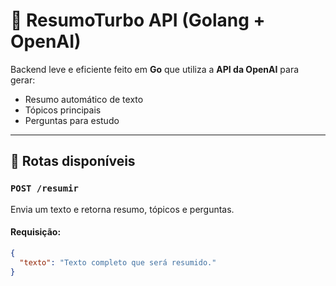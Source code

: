# 🧠 ResumoTurbo API (Golang + OpenAI)

Backend leve e eficiente feito em **Go** que utiliza a **API da OpenAI** para gerar:

- Resumo automático de texto
- Tópicos principais
- Perguntas para estudo

---

## 🚀 Rotas disponíveis

### `POST /resumir`

Envia um texto e retorna resumo, tópicos e perguntas.

#### Requisição:

```json
{
  "texto": "Texto completo que será resumido."
}
